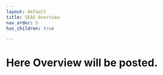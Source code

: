 ```yaml
---
layout: default
title: SEAS Overview
nav_order: 5
has_children: true

---
```


# Here Overview will be posted.
